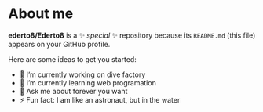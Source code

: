 # About me


**ederto8/Ederto8** is a ✨ _special_ ✨ repository because its `README.md` (this file) appears on your GitHub profile.

Here are some ideas to get you started:

- 🔭 I’m currently working on dive factory
- 🌱 I’m currently learning web programation
- 💬 Ask me about forever you want
- ⚡ Fun fact: I am like an astronaut, but in the water

